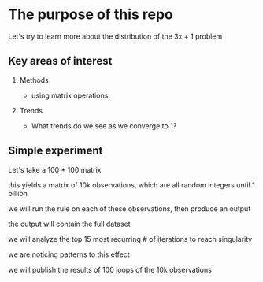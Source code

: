 # The purpose of this repo

Let's try to learn more about the distribution of the 3x + 1 problem

## Key areas of interest

1. Methods 
    - using matrix operations

2. Trends
    - What trends do we see as we converge to 1?

## Simple experiment

Let's take a 100 * 100 matrix

this yields a matrix of 10k observations, which are all random integers until 1 billion

we will run the rule on each of these observations, then produce an output

the output will contain the full dataset

we will analyze the top 15 most recurring # of iterations to reach singularity

we are noticing patterns to this effect

we will publish the results of 100 loops of the 10k observations
